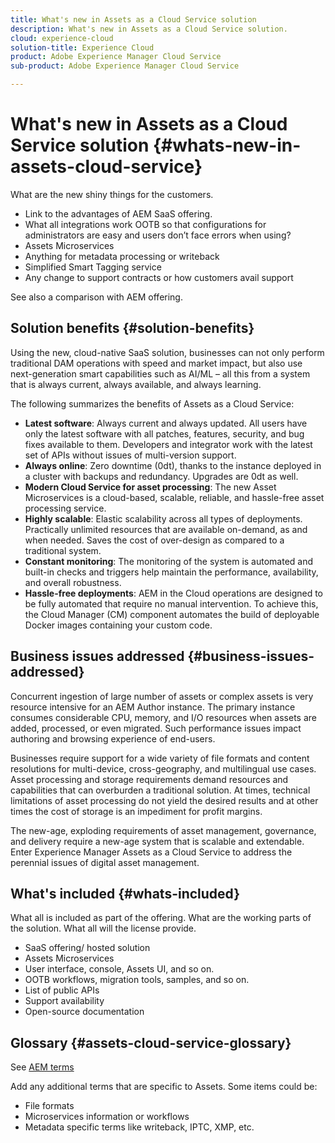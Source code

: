 ```yaml
---
title: What's new in Assets as a Cloud Service solution
description: What's new in Assets as a Cloud Service solution.
cloud: experience-cloud
solution-title: Experience Cloud
product: Adobe Experience Manager Cloud Service
sub-product: Adobe Experience Manager Cloud Service

---
```


# What's new in Assets as a Cloud Service solution {#whats-new-in-assets-cloud-service}

What are the new shiny things for the customers.

* Link to the advantages of AEM SaaS offering.
* What all integrations work OOTB so that configurations for administrators are easy and users don’t face errors when using?
* Assets Microservices
* Anything for metadata processing or writeback
* Simplified Smart Tagging service
* Any change to support contracts or how customers avail support

See also a comparison with AEM offering.

## Solution benefits {#solution-benefits}

Using the new, cloud-native SaaS solution, businesses can not only perform traditional DAM operations with speed and market impact, but also use next-generation smart capabilities such as AI/ML – all this from a system that is always current, always available, and always learning.

The following summarizes the benefits of Assets as a Cloud Service:

* **Latest software**: Always current and always updated. All users have only the latest software with all patches, features, security, and bug fixes available to them. Developers and integrator work with the latest set of APIs without issues of multi-version support.
* **Always online**: Zero downtime (0dt), thanks to the instance deployed in a cluster with backups and redundancy. Upgrades are 0dt as well.
* **Modern Cloud Service for asset processing**: The new Asset Microservices is a cloud-based, scalable, reliable, and hassle-free asset processing service.
* **Highly scalable**: Elastic scalability across all types of deployments. Practically unlimited resources that are available on-demand, as and when needed. Saves the cost of over-design as compared to a traditional system.
* **Constant monitoring**: The monitoring of the system is automated and built-in checks and triggers help maintain the performance, availability, and overall robustness.
* **Hassle-free deployments**: AEM in the Cloud operations are designed to be fully automated that require no manual intervention. To achieve this, the Cloud Manager (CM) component automates the build of deployable Docker images containing your custom code.

## Business issues addressed {#business-issues-addressed}

Concurrent ingestion of large number of assets or complex assets is very resource intensive for an AEM Author instance. The primary instance consumes considerable CPU, memory, and I/O resources when assets are added, processed, or even migrated. Such performance issues impact authoring and browsing experience of end-users.

Businesses require support for a wide variety of file formats and content resolutions for multi-device, cross-geography, and multilingual use cases. Asset processing and storage requirements demand resources and capabilities that can overburden a traditional solution. At times, technical limitations of asset processing do not yield the desired results and at other times the cost of storage is an impediment for profit margins.

The new-age, exploding requirements of asset management, governance, and delivery require a new-age system that is scalable and extendable. Enter Experience Manager Assets as a Cloud Service to address the perennial issues of digital asset management.

## What's included {#whats-included}

What all is included as part of the offering.
What are the working parts of the solution.
What all will the license provide.

* SaaS offering/ hosted solution
* Assets Microservices
* User interface, console, Assets UI, and so on.
* OOTB workflows, migration tools, samples, and so on.
* List of public APIs
* Support availability
* Open-source documentation

## Glossary {#assets-cloud-service-glossary}

See [AEM terms](/help/overview/terminology.md)

Add any additional terms that are specific to Assets. Some items could be:
* File formats
* Microservices information or workflows
* Metadata specific terms like writeback, IPTC, XMP, etc.